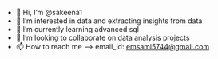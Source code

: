 - 👋 Hi, I’m @sakeena1
- 👀 I’m interested in data and extracting insights from data
- 🌱 I’m currently learning advanced sql
- 💞️ I’m looking to collaborate on data analysis projects
- 📫 How to reach me --> email_id: emsami5744@gmail.com

<!---
sakeena1/sakeena1 is a ✨ special ✨ repository because its `README.md` (this file) appears on your GitHub profile.
You can click the Preview link to take a look at your changes.
--->
